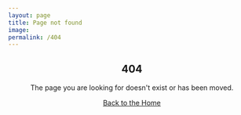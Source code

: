 ```yaml
---
layout: page
title: Page not found
image:
permalink: /404
---
```

<div class="container">
  <div style="text-align: center">
    <h2>404</h2>
    <p>The page you are looking for doesn't exist or has been moved.</p>
    <p><a href="{{site.baseurl}}/">Back to the Home</a></p>
  </div>
</div>

